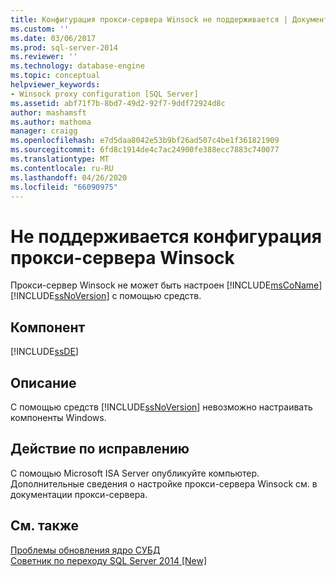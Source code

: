 ```yaml
---
title: Конфигурация прокси-сервера Winsock не поддерживается | Документация Майкрософт
ms.custom: ''
ms.date: 03/06/2017
ms.prod: sql-server-2014
ms.reviewer: ''
ms.technology: database-engine
ms.topic: conceptual
helpviewer_keywords:
- Winsock proxy configuration [SQL Server]
ms.assetid: abf71f7b-8bd7-49d2-92f7-9ddf72924d8c
author: mashamsft
ms.author: mathoma
manager: craigg
ms.openlocfilehash: e7d5daa8042e53b9bf26ad507c4be1f361821909
ms.sourcegitcommit: 6fd8c1914de4c7ac24900fe388ecc7883c740077
ms.translationtype: MT
ms.contentlocale: ru-RU
ms.lasthandoff: 04/26/2020
ms.locfileid: "66090975"
---
```

# <a name="winsock-proxy-configuration-not-supported"></a>Не поддерживается конфигурация прокси-сервера Winsock
  Прокси-сервер Winsock не может быть настроен [!INCLUDE[msCoName](../../includes/msconame-md.md)] [!INCLUDE[ssNoVersion](../../includes/ssnoversion-md.md)] с помощью средств.  
  
## <a name="component"></a>Компонент  
 [!INCLUDE[ssDE](../../includes/ssde-md.md)]  
  
## <a name="description"></a>Описание  
 С помощью средств [!INCLUDE[ssNoVersion](../../includes/ssnoversion-md.md)] невозможно настраивать компоненты Windows.  
  
## <a name="corrective-action"></a>Действие по исправлению  
 С помощью Microsoft ISA Server опубликуйте компьютер. Дополнительные сведения о настройке прокси-сервера Winsock см. в документации прокси-сервера.  
  
## <a name="see-also"></a>См. также  
 [Проблемы обновления ядро СУБД](../../../2014/sql-server/install/database-engine-upgrade-issues.md)   
 [Советник по переходу SQL Server 2014 &#91;New&#93;](sql-server-2014-upgrade-advisor.md)  
  
  
